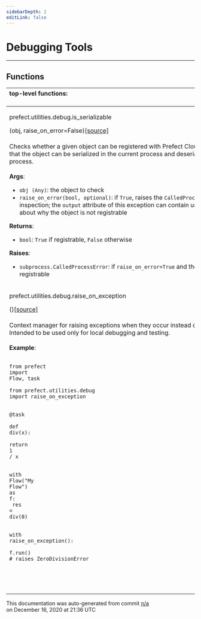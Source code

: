 ```yaml
---
sidebarDepth: 2
editLink: false
---
```

# Debugging Tools
---

## Functions
|top-level functions: &nbsp;&nbsp;&nbsp;&nbsp;&nbsp;&nbsp;&nbsp;&nbsp;&nbsp;&nbsp;&nbsp;&nbsp;&nbsp;&nbsp;&nbsp;&nbsp;&nbsp;&nbsp;&nbsp;&nbsp;&nbsp;&nbsp;&nbsp;&nbsp;&nbsp;&nbsp;&nbsp;&nbsp;&nbsp;&nbsp;&nbsp;&nbsp;&nbsp;&nbsp;&nbsp;&nbsp;&nbsp;&nbsp;&nbsp;&nbsp;&nbsp;&nbsp;&nbsp;&nbsp;&nbsp;&nbsp;&nbsp;&nbsp;&nbsp;&nbsp;&nbsp;&nbsp;&nbsp;&nbsp;&nbsp;&nbsp;&nbsp;&nbsp;&nbsp;&nbsp;&nbsp;&nbsp;&nbsp;&nbsp;&nbsp;&nbsp;&nbsp;&nbsp;&nbsp;&nbsp;&nbsp;&nbsp;&nbsp;&nbsp;&nbsp;&nbsp;&nbsp;&nbsp;&nbsp;&nbsp;&nbsp;&nbsp;&nbsp;&nbsp;&nbsp;&nbsp;&nbsp;&nbsp;&nbsp;&nbsp;&nbsp;&nbsp;&nbsp;&nbsp;&nbsp;&nbsp;&nbsp;&nbsp;&nbsp;&nbsp;&nbsp;&nbsp;&nbsp;&nbsp;&nbsp;&nbsp;&nbsp;&nbsp;&nbsp;&nbsp;&nbsp;&nbsp;&nbsp;&nbsp;&nbsp;&nbsp;&nbsp;&nbsp;&nbsp;&nbsp;&nbsp;&nbsp;&nbsp;&nbsp;&nbsp;&nbsp;&nbsp;&nbsp;&nbsp;&nbsp;&nbsp;&nbsp;&nbsp;&nbsp;&nbsp;&nbsp;&nbsp;&nbsp;&nbsp;&nbsp;&nbsp;&nbsp;&nbsp;&nbsp;&nbsp;&nbsp;&nbsp;&nbsp;&nbsp;&nbsp;|
|:----|
 | <div class='method-sig' id='prefect-utilities-debug-is-serializable'><p class="prefect-class">prefect.utilities.debug.is_serializable</p>(obj, raise_on_error=False)<span class="source"><a href="https://github.com/PrefectHQ/prefect/blob/master/src/prefect/utilities/debug.py#L14">[source]</a></span></div>
<p class="methods">Checks whether a given object can be registered with Prefect Cloud.  This requires that the object can be serialized in the current process and deserialized in a fresh process.<br><br>**Args**:     <ul class="args"><li class="args">`obj (Any)`: the object to check     </li><li class="args">`raise_on_error(bool, optional)`: if `True`, raises the `CalledProcessError` for       inspection; the `output` attribute of this exception can contain useful information       about why the object is not registrable</li></ul> **Returns**:     <ul class="args"><li class="args">`bool`: `True` if registrable, `False` otherwise</li></ul> **Raises**:     <ul class="args"><li class="args">`subprocess.CalledProcessError`: if `raise_on_error=True` and the object is not registrable</li></ul></p>|
 | <div class='method-sig' id='prefect-utilities-debug-raise-on-exception'><p class="prefect-class">prefect.utilities.debug.raise_on_exception</p>()<span class="source"><a href="https://github.com/PrefectHQ/prefect/blob/master/src/prefect/utilities/debug.py#L71">[source]</a></span></div>
<p class="methods">Context manager for raising exceptions when they occur instead of trapping them. Intended to be used only for local debugging and testing.<br><br>**Example**:     <br><pre class="language-python"><code class="language-python">    <span class="token keyword">from</span> prefect <span class="token keyword">import</span> Flow<span class="token punctuation">,</span> task<br>    <span class="token keyword">from</span> prefect.utilities.debug <span class="token keyword">import</span> raise_on_exception<br><br>    <span class="token decorator">@task</span><br>    <span class="token keyword">def</span> <span class="token function">div</span><span class="token punctuation">(</span>x<span class="token punctuation">)</span><span class="token punctuation">:</span><br>        <span class="token keyword">return</span> <span class="token number">1</span> <span class="token operator">/</span> x<br><br>    <span class="token keyword">with</span> Flow<span class="token punctuation">(</span><span class="token string">"</span><span class="token string">My Flow</span><span class="token string">"</span><span class="token punctuation">)</span> <span class="token keyword">as</span> f<span class="token punctuation">:</span><br>        res <span class="token operator">=</span> div<span class="token punctuation">(</span><span class="token number">0</span><span class="token punctuation">)</span><br><br>    <span class="token keyword">with</span> raise_on_exception<span class="token punctuation">(</span><span class="token punctuation">)</span><span class="token punctuation">:</span><br>        f<span class="token operator">.</span>run<span class="token punctuation">(</span><span class="token punctuation">)</span> <span class="token comment"># raises ZeroDivisionError</span><br>    <br></code></pre><br></p>|

<p class="auto-gen">This documentation was auto-generated from commit <a href='https://github.com/PrefectHQ/prefect/commit/n/a'>n/a</a> </br>on December 16, 2020 at 21:36 UTC</p>